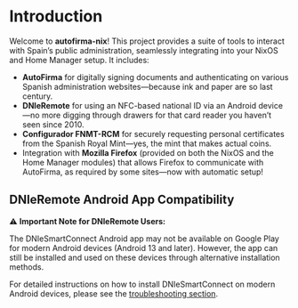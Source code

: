 # Introduction

Welcome to **autofirma-nix**! This project provides a suite of tools to interact with Spain’s public administration, seamlessly integrating into your NixOS and Home Manager setup. It includes:

- **AutoFirma** for digitally signing documents and authenticating on various Spanish administration websites—because ink and paper are so last century.  
- **DNIeRemote** for using an NFC-based national ID via an Android device—no more digging through drawers for that card reader you haven’t seen since 2010.  
- **Configurador FNMT-RCM** for securely requesting personal certificates from the Spanish Royal Mint—yes, the mint that makes actual coins.  
- Integration with **Mozilla Firefox** (provided on both the NixOS and the Home Manager modules) that allows Firefox to communicate with AutoFirma, as required by some sites—now with automatic setup!  

## DNIeRemote Android App Compatibility

⚠️ **Important Note for DNIeRemote Users:**

The DNIeSmartConnect Android app may not be available on Google Play for modern Android devices (Android 13 and later). However, the app can still be installed and used on these devices through alternative installation methods.

For detailed instructions on how to install DNIeSmartConnect on modern Android devices, please see the [troubleshooting section](./troubleshooting.md#dnieremote-android-app-compatibility).  
